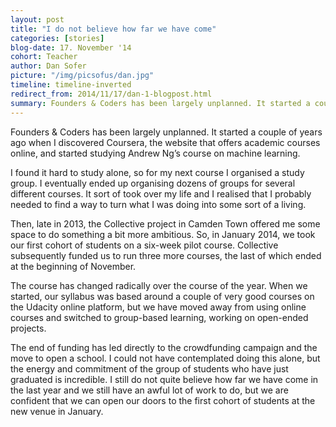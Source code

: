 ```yaml
---
layout: post
title: "I do not believe how far we have come"
categories: [stories] 
blog-date: 17. November '14
cohort: Teacher
author: Dan Sofer
picture: "/img/picsofus/dan.jpg"
timeline: timeline-inverted
redirect_from: 2014/11/17/dan-1-blogpost.html
summary: Founders & Coders has been largely unplanned. It started a couple of years ago when I discovered Coursera, the website that offers academic courses online, and started studying Andrew Ng’s course on machine learning...
---
```


Founders & Coders has been largely unplanned. It started a couple of years ago when I discovered Coursera, the website that offers academic courses online, and started studying Andrew Ng’s course on machine learning.

I found it hard to study alone, so for my next course I organised a study group. I eventually ended up organising dozens of groups for several different courses. It sort of took over my life and I realised that I probably needed to find a way to turn what I was doing into some sort of a living. 

Then, late in 2013, the Collective project in Camden Town offered me some space to do something a bit more ambitious. So, in January 2014, we took our first cohort of students on a six-week pilot course.  Collective subsequently funded us to run three more courses, the last of which ended at the beginning of November. 

The course has changed radically over the course of the year. When we started, our syllabus was based around a couple of very good courses on the Udacity online platform, but we have moved away from using online courses and switched to group-based learning, working on open-ended projects.

The end of funding has led directly to the crowdfunding campaign and the move to open a school. I could not have contemplated doing this alone, but the energy and commitment of the group of students who have just graduated is incredible. I still do not quite believe how far we have come in the last year and we still have an awful lot of work to do, but we are confident that we can open our doors to the first cohort of students at the new venue in January.
